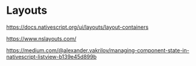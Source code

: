 # Layouts

https://docs.nativescript.org/ui/layouts/layout-containers

https://www.nslayouts.com/

https://medium.com/@alexander.vakrilov/managing-component-state-in-nativescript-listview-b139e45d899b
